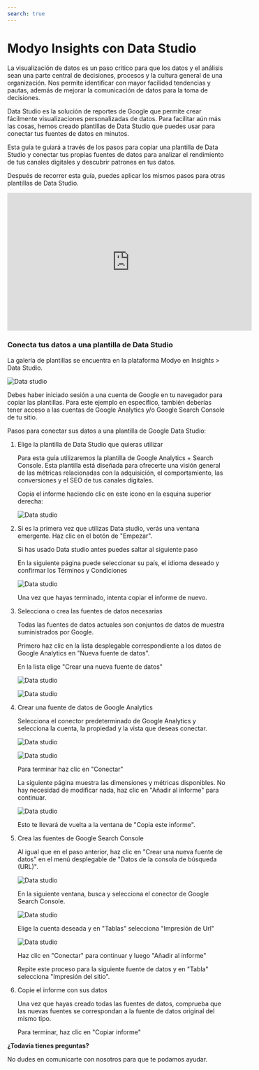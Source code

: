 ```yaml
---
search: true
---
```


# Modyo Insights con Data Studio

La visualización de datos es un paso crítico para que los datos y el análisis sean una parte central de decisiones, procesos y la cultura general de una organización. Nos permite identificar con mayor facilidad tendencias y pautas, además de mejorar la comunicación de datos para la toma de decisiones.

Data Studio es la solución de reportes de Google que permite crear fácilmente visualizaciones personalizadas de datos. Para facilitar aún más las cosas, hemos creado plantillas de Data Studio que puedes usar para conectar tus fuentes de datos en minutos.

Esta guía te guiará a través de los pasos para copiar una plantilla de Data Studio y conectar tus propias fuentes de datos para analizar el rendimiento de tus canales digitales y descubrir patrones en tus datos. 

Después de recorrer esta guía, puedes aplicar los mismos pasos para otras plantillas de Data Studio.

<iframe width="560" height="315" src="https://www.youtube.com/embed/AMNY32HIO0g" frameborder="0" allow="accelerometer; autoplay; encrypted-media; gyroscope; picture-in-picture" allowfullscreen></iframe>

### Conecta tus datos a una plantilla de Data Studio

La galería de plantillas se encuentra en la plataforma Modyo en Insights > Data Studio.

![Data studio](/assets/img/insights/0.png)

Debes haber iniciado sesión a una cuenta de Google en tu navegador para copiar las plantillas. Para este ejemplo en específico, también deberías tener acceso a las cuentas de Google Analytics y/o Google Search Console de tu sitio.

Pasos para conectar sus datos a una plantilla de Google Data Studio:

1. Elige la plantilla de Data Studio que quieras utilizar

    Para esta guía utilizaremos la plantilla de Google Analytics + Search Console. Esta plantilla está diseñada para ofrecerte una visión general de las métricas relacionadas con la adquisición, el comportamiento, las conversiones y el SEO de tus canales digitales.

    Copia el informe haciendo clic en este icono en la esquina superior derecha:

    ![Data studio](/assets/img/insights/1.png)

2. Si es la primera vez que utilizas Data studio, verás una ventana emergente. Haz clic en el botón de "Empezar".

    Si has usado Data studio antes puedes saltar al siguiente paso

    En la siguiente página puede seleccionar su país, el idioma deseado y confirmar los Términos y Condiciones

    ![Data studio](/assets/img/insights/2.png)

    Una vez que hayas terminado, intenta copiar el informe de nuevo.

3. Selecciona o crea las fuentes de datos necesarias

    Todas las fuentes de datos actuales son conjuntos de datos de muestra suministrados por Google.

    Primero haz clic en la lista desplegable correspondiente a los datos de Google Analytics en "Nueva fuente de datos".

    En la lista elige "Crear una nueva fuente de datos"

    ![Data studio](/assets/img/insights/3.png)
    
    ![Data studio](/assets/img/insights/4.png)

4. Crear una fuente de datos de Google Analytics

    Selecciona el conector predeterminado de Google Analytics y selecciona la cuenta, la propiedad y la vista que deseas conectar.

    ![Data studio](/assets/img/insights/5.png)

    ![Data studio](/assets/img/insights/6.png)

    Para terminar haz clic en "Conectar"

    La siguiente página muestra las dimensiones y métricas disponibles. No hay necesidad de modificar nada, haz clic en "Añadir al informe" para continuar.
    
    ![Data studio](/assets/img/insights/7.png)

    Esto te llevará de vuelta a la ventana de "Copia este informe". 

5. Crea las fuentes de  Google Search Console

    Al igual que en el paso anterior, haz clic en "Crear una nueva fuente de datos" en el menú desplegable de "Datos de la consola de búsqueda (URL)".

    ![Data studio](/assets/img/insights/8.png)

    En la siguiente ventana, busca y selecciona el conector de Google Search Console. 

    ![Data studio](/assets/img/insights/9.png)

    Elige la cuenta deseada y en "Tablas" selecciona "Impresión de Url" 

    ![Data studio](/assets/img/insights/10.png)

    Haz clic en "Conectar" para continuar y luego "Añadir al informe"

    Repite este proceso para la siguiente fuente de datos y en "Tabla" selecciona "Impresión del sitio".

6. Copie el informe con sus datos

    Una vez que hayas creado todas las fuentes de datos, comprueba que las nuevas fuentes se correspondan a la fuente de datos original del mismo tipo. 

    Para terminar, haz clic en "Copiar informe"

**¿Todavía tienes preguntas?**

No dudes en comunicarte con nosotros para que te podamos ayudar.





